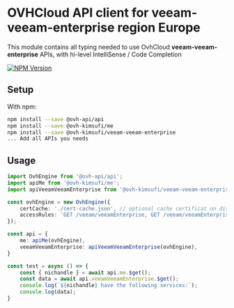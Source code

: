 # OVHCloud API client for **veeam-veeam-enterprise** region Europe

This module contains all typing needed to use OvhCloud **veeam-veeam-enterprise** APIs, with hi-level IntelliSense / Code Completion

[![NPM Version](https://img.shields.io/npm/v/@ovh-kimsufi/veeam-veeam-enterprise.svg?style=flat)](https://www.npmjs.org/package/@ovh-kimsufi/veeam-veeam-enterprise)

## Setup

With npm:

```bash
npm install --save @ovh-api/api
npm install --save @ovh-kimsufi/me
npm install --save @ovh-kimsufi/veeam-veeam-enterprise
... Add all APIs you needs
```

## Usage

```typescript
import OvhEngine from '@ovh-api/api';
import apiMe from '@ovh-kimsufi/me';
import apiVeeamVeeamEnterprise from '@ovh-kimsufi/veeam-veeam-enterprise';

const ovhEngine = new OvhEngine({ 
    certCache: './cert-cache.json', // optional cache certificat on disk.
    accessRules: 'GET /veeam/veeamEnterprise, GET /veeam/veeamEnterprise/*, GET /me', // optional limit the requested privileges.
});

const api = {
    me: apiMe(ovhEngine),
    veeamVeeamEnterprise: apiVeeamVeeamEnterprise(ovhEngine),
}

const test = async () => {
    const { nichandle } = await api.me.$get();
    const data = await api.veeamVeeamEnterprise.$get();
    console.log(`${nichandle} have the following services:`);
    console.log(data);
}
```
